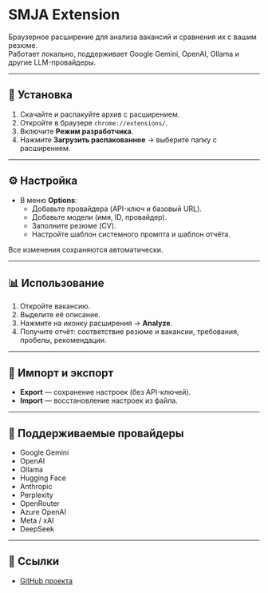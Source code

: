 # SMJA Extension

Браузерное расширение для анализа вакансий и сравнения их с вашим резюме.  
Работает локально, поддерживает Google Gemini, OpenAI, Ollama и другие LLM-провайдеры.

---

## 🚀 Установка

1. Скачайте и распакуйте архив с расширением.
2. Откройте в браузере `chrome://extensions/`.
3. Включите **Режим разработчика**.
4. Нажмите **Загрузить распакованное** → выберите папку с расширением.

---

## ⚙️ Настройка

- В меню **Options**:
  - Добавьте провайдера (API-ключ и базовый URL).
  - Добавьте модели (имя, ID, провайдер).
  - Заполните резюме (CV).
  - Настройте шаблон системного промпта и шаблон отчёта.

Все изменения сохраняются автоматически.

---

## 📊 Использование

1. Откройте вакансию.
2. Выделите её описание.
3. Нажмите на иконку расширения → **Analyze**.
4. Получите отчёт: соответствие резюме и вакансии, требования, пробелы, рекомендации.

---

## 💾 Импорт и экспорт

- **Export** — сохранение настроек (без API-ключей).
- **Import** — восстановление настроек из файла.

---

## 🔑 Поддерживаемые провайдеры

- Google Gemini  
- OpenAI  
- Ollama  
- Hugging Face  
- Anthropic  
- Perplexity  
- OpenRouter  
- Azure OpenAI  
- Meta / xAI  
- DeepSeek  

---

## 📎 Ссылки

- [GitHub проекта](https://github.com/AndreyKolygin/smja-extension)